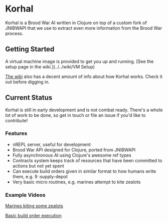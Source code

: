 # Korhal

Korhal is a Brood War AI written in Clojure on top of a custom fork of JNIBWAPI that we use to extract even more information from the Brood War process.

## Getting Started

A virtual machine image is provided to get you up and running. [See the setup page in the wiki.](../../wiki/VM Setup)

[The wiki](../../wiki/Home) also has a decent amount of info about how Korhal works. Check it out before digging in.

## Current Status

Korhal is still in early development and is not combat ready. There's a whole lot of work to be done, so get in touch or file an issue if you'd like to contribute!

### Features

* nREPL server, useful for development
* Brood War API designed for Clojure, ported from JNIBWAPI
* Fully asynchronous AI using Clojure's awesome ref types
* Contracts system keeps track of resources that have been committed to actions but not yet spent
* Can execute build orders given in similar format to how humans write them, e.g. 9 :supply-depot
* Very basic micro routines, e.g. marines attempt to kite zealots

### Example Videos

[Marines kiting some zealots](http://www.youtube.com/watch?v=4cbZM1INAf4)

[Basic build order execution](http://www.youtube.com/watch?v=LnIq5zx1jqw)
